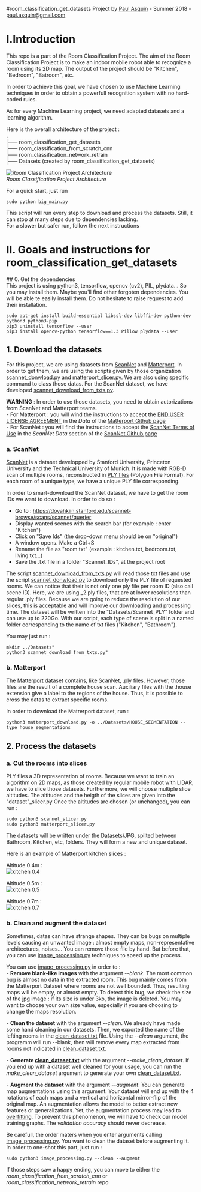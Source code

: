 #room_classification_get_datasets
Project by [Paul Asquin](https://www.linkedin.com/in/paulasquin/) - Summer 2018 - paul.asquin@gmail.com  

# I.Introduction  
This repo is a part of the Room Classification Project. 
The aim of the Room Classification Project is to make an indoor mobile robot able to recognize a room using its 2D map. 
The output of the project should be "Kitchen", "Bedroom", "Batroom", etc.  

In order to achieve this goal, we have chosen to use Machine Learning techniques in order to obtain a powerfull recognition system with no hard-coded rules.  

As for every Machine Learning project, we need adapted datasets and a learning algorithm.  

Here is the overall architecture of the project :   
.  
├── room_classification_get_datasets  
├── room_classification_from_scratch_cnn  
├── room_classification_network_retrain  
├── Datasets (created by room_classification_get_datasets)  

![Room Classification Project Architecture](docs/project_architecture.png)  
_Room Classification Project Architecture_  

For a quick start, just run  

```
sudo python big_main.py
```
This script will run every step to download and process the datasets. Still, it can stop at many steps due to dependencies lacking.  
For a slower but safer run, follow the next instructions 

# II. Goals and instructions for room_classification_get_datasets  
  
## 0. Get the dependencies  
This project is using python3, tensorflow, opencv (cv2), PIL, plydata... So you may install them.
Maybe you'll find other forgoten dependencies. You will be able te easily install them. Do not hesitate to raise request to add their installation.
```
sudo apt-get install build-essential libssl-dev libffi-dev python-dev python3 python3-pip  
pip3 uninstall tensorflow --user  
pip3 install opencv-python tensorflow==1.3 Pillow plydata --user 
```

## 1. Download the datasets  
For this project, we are using datasets from [ScanNet](http://www.scan-net.org/) and [Matterport](https://matterport.com/).
In order to get them, we are using the scripts given by those organization [scannet_donwload.py](scannet_donwload.py) and [matterport_slicer.py](matterport_slicer.py).
We are also using specific command to class those datas. For the ScanNet dataset, we have developed [scannet_download_from_txts.py](scannet_download_from_txts.py).  
  
**WARNING** : In order to use those datasets, you need to obtain autorizations from ScanNet and Matterport teams.  
\- For Matterport : you will wind the instructions to accept the [END USER LICENSE AGREEMENT](http://dovahkiin.stanford.edu/matterport/public/MP_TOS.pdf) in the _Data_ of the [Matterport Github page](https://github.com/niessner/Matterport)  
\- For ScanNet : you will find the instructions to accept the [ScanNet Terms of Use](http://dovahkiin.stanford.edu/scannet-public/ScanNet_TOS.pdf) in the _ScanNet Data_ section of the [ScanNet Github page](https://github.com/ScanNet/ScanNet)  

### a. ScanNet  
[ScanNet](http://www.scan-net.org/) is a dataset developped by Stanford University, Princeton University and the Technical University of Munich. 
It is made with RGB-D scan of multiple rooms, reconstructed in [PLY files](https://en.wikipedia.org/wiki/PLY_(file_format)) (Polygon File Format). 
For each room of a unique type, we have a unique PLY file corresponding.  

In order to smart-download the ScanNet dataset, we have to get the room IDs we want to download. In order to do so :   
- Go to : https://dovahkiin.stanford.edu/scannet-browse/scans/scannet/querier  
- Display wanted scenes with the search bar (for example : enter "Kitchen")  
- Click on "Save Ids" (the drop-down menu should be on "original")  
- A window opens. Make a Ctrl+S  
- Rename the file as "room.txt" (example : kitchen.txt, bedroom.txt, living.txt...)  
- Save the .txt file in a folder "Scannet_IDs", at the project root  

The script [scannet_download_from_txts.py](scannet_download_from_txts.py) will read those txt files and use the script [scannet_donwload.py](scannet_donwload.py) to download only the PLY file of requested rooms. 
We can notice that their is not only one ply file per room ID (also call scene ID). Here, we are using \_2.ply files, that are at lower resolutions than regular .ply files.
Because we are going to reduce the resolution of our slices, this is acceptable and will improve our downloading and processing time.
The dataset will be written into the "Datasets/Scannet_PLY" folder and can use up to 220Go. With our script, each type of scene is split in a named folder corresponding to the name of txt files ("Kitchen", "Bathroom").

You may just run :
```
mkdir ../Datasets"  
python3 scannet_download_from_txts.py"
```

### b. Matterport  
The [Matterport](https://matterport.com/) dataset contains, like ScanNet, .ply files. However, those files are the result of a complete house scan. Auxiliary files with the .house extension give a label to the regions of the house. Thus, it is possible to cross the datas to extract specific rooms.

In order to download the Matrerport dataset, run : 
```
python3 matterport_download.py -o ../Datasets/HOUSE_SEGMENTATION --type house_segmentations
```

## 2. Process the datasets  
### a. Cut the rooms into slices
PLY files a 3D representation of rooms. Because we want to train an algorithm on 2D maps, as those created by regular mobile robot with LIDAR, we have to slice those datasets.
Furthermore, we will choose multiple slice altitudes. The altitudes and the heigth of the slices are given into the "dataset"\_slicer.py
Once the altitudes are chosen (or unchanged), you can run : 
```
sudo python3 scannet_slicer.py
sudo python3 matterport_slicer.py
```
The datasets will be written under the Datasets/JPG, splited between Bathroom, Kitchen, etc, folders. They will form a new and unique dataset.  

Here is an example of Matterport kitchen slices : 

Altitude 0.4m :  
![kitchen 0.4](docs/ex_kitchen-0.4.jpg)

Altitude 0.5m :  
![kitchen 0.5](docs/ex_kitchen-0.5.jpg)

Altitude 0.7m :  
![kitchen 0.7](docs/ex_kitchen-0.7.jpg)

### b. Clean and augment the dataset  
Sometimes, datas can have strange shapes. They can be bugs on multiple levels causing an unwanted image : almost empty maps, non-representative architectures, noises... 
You can remove those file by hand. But before that, you can use [image_processing.py](image_processing.py) techniques to speed up the process.  
  
You can use [image_processing.py](image_processing.py) in order to :  
\- **Remove blank-like images** with the argument _--blank_. The most common bug is almost no data in the extracted room. This bug mainly comes from the Matterport Dataset where rooms are not well bounded. 
Thus, resulting maps will be empty, or almost empty. To detect this bug, we check the size of the jpg image : if its size is under 3ko, the image is deleted. 
You may want to choose your own size value, especially if you are choosing to change the maps resolution.  
  
\- **Clean the dataset** with the argument _--clean_. We already have made some hand cleaning in our datasets. Then, we exported the name of the lefting rooms in the [clean_dataset.txt](clean_dataset.txt) file.
Using the _--clean_ argument, the programm will run --blank, then will remove every map extracted from rooms not indicated in [clean_dataset.txt](clean_dataset.txt).  
  
\- **Generate [clean_dataset.txt](clean_dataset.txt)** with the argument _--make_clean_dataset_. 
If you end up with a dataset well cleaned for your usage, you can run the _make\_clean\_dataset_ argument to generate your own [clean_dataset.txt](clean_dataset.txt).  
  
\- **Augment the dataset** with the argument _--augment_. You can generate map augmentations using this argument. Your dataset will end up with the 4 rotations of each maps and a vertical and horizontal mirror-flip of the original map. 
An augmentation allows the model to better extract new features or generalizations. Yet, the augmentation process may lead to [overfitting](https://en.wikipedia.org/wiki/Overfitting). 
To prevent this phenomenon, we will have to check our model training graphs. The _validation accuracy_ should never decrease.  

Be carefull, the order maters when you enter arguments calling [image_processing.py](image_processing.py). You want to clean the dataset before augmenting it.  
In order to one-shot this part, just run : 
```
sudo python3 image_processing.py --clean --augment
```  
  
If those steps saw a happy ending, you can move to either the _room_classification_from_scratch_cnn_ or _room_classification_network_retrain_ repo
